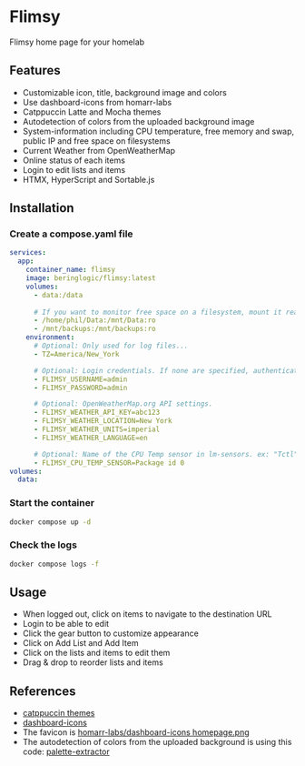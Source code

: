 # Flimsy
Flimsy home page for your homelab

## Features
- Customizable icon, title, background image and colors
- Use dashboard-icons from homarr-labs
- Catppuccin Latte and Mocha themes
- Autodetection of colors from the uploaded background image
- System-information including CPU temperature, free memory and swap, public IP and free space on filesystems
- Current Weather from OpenWeatherMap
- Online status of each items
- Login to edit lists and items
- HTMX, HyperScript and Sortable.js

## Installation

### Create a compose.yaml file
```yaml
services:
  app:
    container_name: flimsy
    image: beringlogic/flimsy:latest
    volumes:
      - data:/data
            
      # If you want to monitor free space on a filesystem, mount it read-only on /mnt/name in the container
      - /home/phil/Data:/mnt/Data:ro
      - /mnt/backups:/mnt/backups:ro
    environment:
      # Optional: Only used for log files...
      - TZ=America/New_York

      # Optional: Login credentials. If none are specified, authentication is disabled.
      - FLIMSY_USERNAME=admin
      - FLIMSY_PASSWORD=admin

      # Optional: OpenWeatherMap.org API settings.
      - FLIMSY_WEATHER_API_KEY=abc123
      - FLIMSY_WEATHER_LOCATION=New York
      - FLIMSY_WEATHER_UNITS=imperial
      - FLIMSY_WEATHER_LANGUAGE=en

      # Optional: Name of the CPU Temp sensor in lm-sensors. ex: "Tctl" for Ryzen CPUs or "Package id 0" for Xeon CPUs.
      - FLIMSY_CPU_TEMP_SENSOR=Package id 0
volumes:
  data:
```

### Start the container
```bash
docker compose up -d
```

### Check the logs
```bash
docker compose logs -f
```

## Usage
- When logged out, click on items to navigate to the destination URL
- Login to be able to edit
- Click the gear button to customize appearance
- Click on Add List and Add Item
- Click on the lists and items to edit them
- Drag & drop to reorder lists and items

## References
- [catppuccin themes](https://github.com/catppuccin/catppuccin/blob/main/docs/style-guide.md)
- [dashboard-icons](https://github.com/homarr-labs/dashboard-icons)
- The favicon is [homarr-labs/dashboard-icons homepage.png](https://cdn.jsdelivr.net/gh/homarr-labs/dashboard-icons/png/homepage.png)
- The autodetection of colors from the uploaded background is using this code: [palette-extractor](https://github.com/BeringLogic/palette-extractor)

